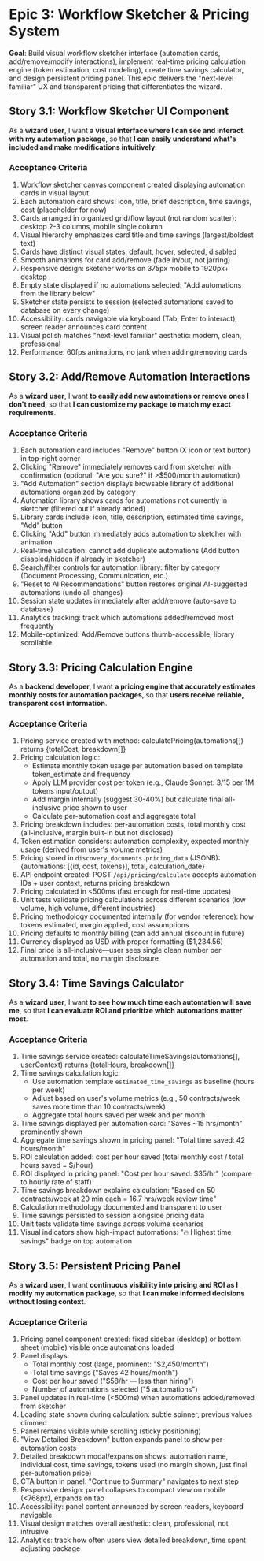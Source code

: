 # Epic 3: Workflow Sketcher & Pricing System

**Goal**: Build visual workflow sketcher interface (automation cards, add/remove/modify interactions), implement real-time pricing calculation engine (token estimation, cost modeling), create time savings calculator, and design persistent pricing panel. This epic delivers the "next-level familiar" UX and transparent pricing that differentiates the wizard.

## Story 3.1: Workflow Sketcher UI Component

As a **wizard user**,
I want **a visual interface where I can see and interact with my automation package**,
so that **I can easily understand what's included and make modifications intuitively**.

### Acceptance Criteria

1. Workflow sketcher canvas component created displaying automation cards in visual layout
2. Each automation card shows: icon, title, brief description, time savings, cost (placeholder for now)
3. Cards arranged in organized grid/flow layout (not random scatter): desktop 2-3 columns, mobile single column
4. Visual hierarchy emphasizes card title and time savings (largest/boldest text)
5. Cards have distinct visual states: default, hover, selected, disabled
6. Smooth animations for card add/remove (fade in/out, not jarring)
7. Responsive design: sketcher works on 375px mobile to 1920px+ desktop
8. Empty state displayed if no automations selected: "Add automations from the library below"
9. Sketcher state persists to session (selected automations saved to database on every change)
10. Accessibility: cards navigable via keyboard (Tab, Enter to interact), screen reader announces card content
11. Visual polish matches "next-level familiar" aesthetic: modern, clean, professional
12. Performance: 60fps animations, no jank when adding/removing cards

## Story 3.2: Add/Remove Automation Interactions

As a **wizard user**,
I want **to easily add new automations or remove ones I don't need**,
so that **I can customize my package to match my exact requirements**.

### Acceptance Criteria

1. Each automation card includes "Remove" button (X icon or text button) in top-right corner
2. Clicking "Remove" immediately removes card from sketcher with confirmation (optional: "Are you sure?" if >$500/month automation)
3. "Add Automation" section displays browsable library of additional automations organized by category
4. Automation library shows cards for automations not currently in sketcher (filtered out if already added)
5. Library cards include: icon, title, description, estimated time savings, "Add" button
6. Clicking "Add" button immediately adds automation to sketcher with animation
7. Real-time validation: cannot add duplicate automations (Add button disabled/hidden if already in sketcher)
8. Search/filter controls for automation library: filter by category (Document Processing, Communication, etc.)
9. "Reset to AI Recommendations" button restores original AI-suggested automations (undo all changes)
10. Session state updates immediately after add/remove (auto-save to database)
11. Analytics tracking: track which automations added/removed most frequently
12. Mobile-optimized: Add/Remove buttons thumb-accessible, library scrollable

## Story 3.3: Pricing Calculation Engine

As a **backend developer**,
I want **a pricing engine that accurately estimates monthly costs for automation packages**,
so that **users receive reliable, transparent cost information**.

### Acceptance Criteria

1. Pricing service created with method: calculatePricing(automations[]) returns {totalCost, breakdown[]}
2. Pricing calculation logic:
   - Estimate monthly token usage per automation based on template token_estimate and frequency
   - Apply LLM provider cost per token (e.g., Claude Sonnet: $3/$15 per 1M tokens input/output)
   - Add margin internally (suggest 30-40%) but calculate final all-inclusive price shown to user
   - Calculate per-automation cost and aggregate total
3. Pricing breakdown includes: per-automation costs, total monthly cost (all-inclusive, margin built-in but not disclosed)
4. Token estimation considers: automation complexity, expected monthly usage (derived from user's volume metrics)
5. Pricing stored in `discovery_documents.pricing_data` (JSONB): {automations: [{id, cost, tokens}], total, calculation_date}
6. API endpoint created: POST `/api/pricing/calculate` accepts automation IDs + user context, returns pricing breakdown
7. Pricing calculated in <500ms (fast enough for real-time updates)
8. Unit tests validate pricing calculations across different scenarios (low volume, high volume, different industries)
9. Pricing methodology documented internally (for vendor reference): how tokens estimated, margin applied, cost assumptions
10. Pricing defaults to monthly billing (can add annual discount in future)
11. Currency displayed as USD with proper formatting ($1,234.56)
12. Final price is all-inclusive—user sees single clean number per automation and total, no margin disclosure

## Story 3.4: Time Savings Calculator

As a **wizard user**,
I want **to see how much time each automation will save me**,
so that **I can evaluate ROI and prioritize which automations matter most**.

### Acceptance Criteria

1. Time savings service created: calculateTimeSavings(automations[], userContext) returns {totalHours, breakdown[]}
2. Time savings calculation logic:
   - Use automation template `estimated_time_savings` as baseline (hours per week)
   - Adjust based on user's volume metrics (e.g., 50 contracts/week saves more time than 10 contracts/week)
   - Aggregate total hours saved per week and per month
3. Time savings displayed per automation card: "Saves ~15 hrs/month" prominently shown
4. Aggregate time savings shown in pricing panel: "Total time saved: 42 hours/month"
5. ROI calculation added: cost per hour saved (total monthly cost / total hours saved = $/hour)
6. ROI displayed in pricing panel: "Cost per hour saved: $35/hr" (compare to hourly rate of staff)
7. Time savings breakdown explains calculation: "Based on 50 contracts/week at 20 min each = 16.7 hrs/week review time"
8. Calculation methodology documented and transparent to user
9. Time savings persisted to session alongside pricing data
10. Unit tests validate time savings across volume scenarios
11. Visual indicators show high-impact automations: "🔥 Highest time savings" badge on top automation

## Story 3.5: Persistent Pricing Panel

As a **wizard user**,
I want **continuous visibility into pricing and ROI as I modify my automation package**,
so that **I can make informed decisions without losing context**.

### Acceptance Criteria

1. Pricing panel component created: fixed sidebar (desktop) or bottom sheet (mobile) visible once automations loaded
2. Panel displays:
   - Total monthly cost (large, prominent: "$2,450/month")
   - Total time savings ("Saves 42 hours/month")
   - Cost per hour saved ("$58/hr — less than hiring")
   - Number of automations selected ("5 automations")
3. Panel updates in real-time (<500ms) when automations added/removed from sketcher
4. Loading state shown during calculation: subtle spinner, previous values dimmed
5. Panel remains visible while scrolling (sticky positioning)
6. "View Detailed Breakdown" button expands panel to show per-automation costs
7. Detailed breakdown modal/expansion shows: automation name, individual cost, time savings, tokens used (no margin shown, just final per-automation price)
8. CTA button in panel: "Continue to Summary" navigates to next step
9. Responsive design: panel collapses to compact view on mobile (<768px), expands on tap
10. Accessibility: panel content announced by screen readers, keyboard navigable
11. Visual design matches overall aesthetic: clean, professional, not intrusive
12. Analytics: track how often users view detailed breakdown, time spent adjusting package
